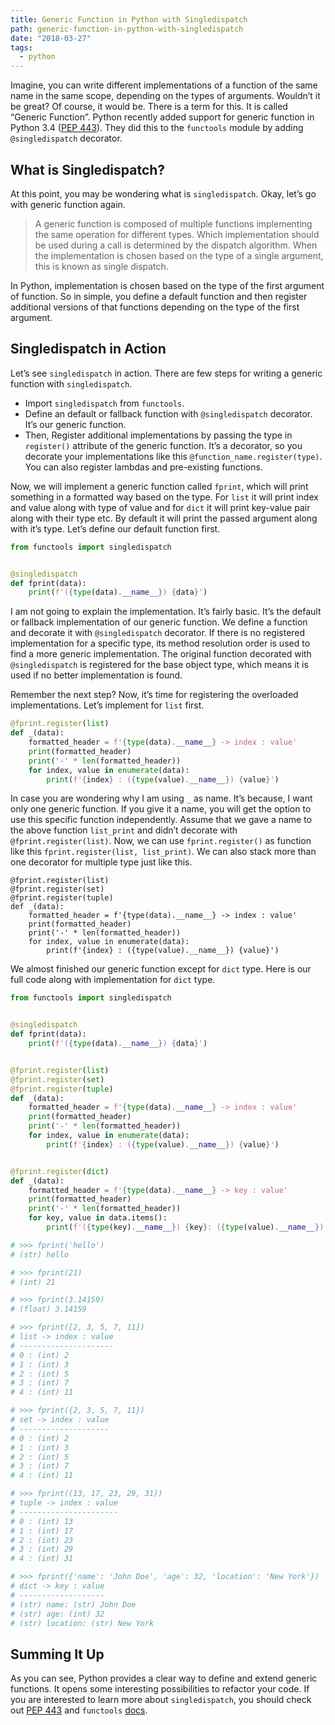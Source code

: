 ```yaml
---
title: Generic Function in Python with Singledispatch
path: generic-function-in-python-with-singledispatch
date: "2018-03-27"
tags:
  - python
---
```


Imagine, you can write different implementations of a function of the same name in the same scope, depending on the types of arguments. Wouldn’t it be great? Of course, it would be. There is a term for this. It is called “Generic Function”. Python recently added support for generic function in Python 3.4 (<a href="https://www.python.org/dev/peps/pep-0443/" target="_blank">PEP 443</a>). They did this to the `functools` module by adding `@singledispatch` decorator.

## What is Singledispatch?

At this point, you may be wondering what is `singledispatch`. Okay, let’s go with generic function again.

> A generic function is composed of multiple functions implementing the same operation for different types. Which implementation should be used during a call is determined by the dispatch algorithm. When the implementation is chosen based on the type of a single argument, this is known as single dispatch.

In Python, implementation is chosen based on the type of the first argument of function. So in simple, you define a default function and then register additional versions of that functions depending on the type of the first argument.

## Singledispatch in Action

Let’s see `singledispatch` in action. There are few steps for writing a generic function with `singledispatch`.

* Import `singledispatch` from `functools`.
* Define an default or fallback function with `@singledispatch` decorator. It’s our generic function.
* Then, Register additional implementations by passing the type in `register()` attribute of the generic function. It’s a decorator, so you decorate your implementations like this `@function_name.register(type)`. You can also register lambdas and pre-existing functions.

Now, we will implement a generic function called `fprint`, which will print something in a formatted way based on the type. For `list` it will print index and value along with type of value and for `dict` it will print key-value pair along with their type etc. By default it will print the passed argument along with it’s type. Let’s define our default function first.

```python
from functools import singledispatch


@singledispatch
def fprint(data):
    print(f'({type(data).__name__}) {data}')
```

I am not going to explain the implementation. It’s fairly basic. It’s the default or fallback implementation of our generic function. We define a function and decorate it with `@singledispatch` decorator. If there is no registered implementation for a specific type, its method resolution order is used to find a more generic implementation. The original function decorated with `@singledispatch` is registered for the base object type, which means it is used if no better implementation is found.

Remember the next step? Now, it’s time for registering the overloaded implementations. Let’s implement for `list` first.

```python
@fprint.register(list)
def _(data):
    formatted_header = f'{type(data).__name__} -> index : value'
    print(formatted_header)
    print('-' * len(formatted_header))
    for index, value in enumerate(data):
        print(f'{index} : ({type(value).__name__}) {value}')
```

In case you are wondering why I am using `_` as name. It’s because, I want only one generic function. If you give it a name, you will get the option to use this specific function independently. Assume that we gave a name to the above function `list_print` and didn’t decorate with `@fprint.register(list)`. Now, we can use `fprint.register()` as function like this `fprint.register(list, list_print)`. We can also stack more than one decorator for multiple type just like this.

```python{1-3}
@fprint.register(list)
@fprint.register(set)
@fprint.register(tuple)
def _(data):
    formatted_header = f'{type(data).__name__} -> index : value'
    print(formatted_header)
    print('-' * len(formatted_header))
    for index, value in enumerate(data):
        print(f'{index} : ({type(value).__name__}) {value}')
```

We almost finished our generic function except for `dict` type. Here is our full code along with implementation for `dict` type.

```python
from functools import singledispatch


@singledispatch
def fprint(data):
    print(f'({type(data).__name__}) {data}')


@fprint.register(list)
@fprint.register(set)
@fprint.register(tuple)
def _(data):
    formatted_header = f'{type(data).__name__} -> index : value'
    print(formatted_header)
    print('-' * len(formatted_header))
    for index, value in enumerate(data):
        print(f'{index} : ({type(value).__name__}) {value}')


@fprint.register(dict)
def _(data):
    formatted_header = f'{type(data).__name__} -> key : value'
    print(formatted_header)
    print('-' * len(formatted_header))
    for key, value in data.items():
        print(f'({type(key).__name__}) {key}: ({type(value).__name__}) {value}')

# >>> fprint('hello')
# (str) hello

# >>> fprint(21)
# (int) 21

# >>> fprint(3.14159)
# (float) 3.14159

# >>> fprint([2, 3, 5, 7, 11])
# list -> index : value
# ---------------------
# 0 : (int) 2
# 1 : (int) 3
# 2 : (int) 5
# 3 : (int) 7
# 4 : (int) 11

# >>> fprint({2, 3, 5, 7, 11})
# set -> index : value
# --------------------
# 0 : (int) 2
# 1 : (int) 3
# 2 : (int) 5
# 3 : (int) 7
# 4 : (int) 11

# >>> fprint((13, 17, 23, 29, 31))
# tuple -> index : value
# ----------------------
# 0 : (int) 13
# 1 : (int) 17
# 2 : (int) 23
# 3 : (int) 29
# 4 : (int) 31

# >>> fprint({'name': 'John Doe', 'age': 32, 'location': 'New York'})
# dict -> key : value
# -------------------
# (str) name: (str) John Doe
# (str) age: (int) 32
# (str) location: (str) New York
```

## Summing It Up

As you can see, Python provides a clear way to define and extend generic functions. It opens some interesting possibilities to refactor your code. If you are interested to learn more about `singledispatch`, you should check out <a href="https://www.python.org/dev/peps/pep-0443/" target="_blank">PEP 443</a> and `functools` <a href="https://docs.python.org/3/library/functools.html#functools.singledispatch" target="_blank">docs</a>.
